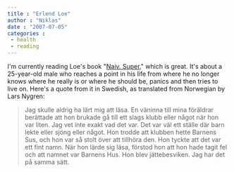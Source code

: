 ```yaml
---
title : "Erlend Loe"
author : "Niklas"
date : "2007-07-05"
categories : 
 - health
 - reading
---
```


I'm currently reading Loe's book "[Naiv. Super.](http://www.amazon.com/Naiv-super-Roman-Erlend-Loe/dp/8202166985)" which is great. It's about a 25-year-old male who reaches a point in his life from where he no longer knows where he really is or where he should be, panics and then tries to live on. Here's a quote from it in Swedish, as translated from Norwegian by Lars Nygren:

> Jag skulle aldrig ha lärt mig att läsa. En väninna till mina föräldrar berättade att hon brukade gå till ett slags klubb eller något när hon var liten. Jag vet inte exakt vad det var. Det var väl ett ställe där barn lekte eller sjöng eller något. Hon trodde att klubben hette Barnens Sus, och hon var så stolt över att tillhöra den. Hon tyckte att det var ett fint namn. När hon lärde sig läsa, förstod hon att hon hade tagit fel och att namnet var Barnens Hus. Hon blev jättebesviken. Jag har det på samma sätt.
